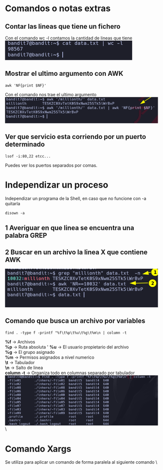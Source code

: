 # Comandos o notas extras

## Contar las lineas que tiene un fichero
Con el comando wc -l contamos la cantidad de lineas que tiene\
![label text](imgs/02.png)

## Mostrar el ultimo argumento con AWK 
```
awk 'NF{print $NF}'
```
Con el comando nos trae el ultimo argumento \
![label text](imgs/03.png)

## Ver que servicio esta corriendo por un puerto determinado
```
lsof -i:80,22 etcc...
```
Puedes ver los puertos separados por comas.

# Independizar un proceso
Independizar un programa de la Shell, en caso que no funcione con -a quitarla 
```
disown -a
```

## 1 Averiguar en que linea se encuentra una palabra GREP
## 2 Buscar en un archivo la linea X que contiene AWK
![label text](imgs/04.png)

## Comando que busca un archivo por variables
```
find . -type f -printf "%f\t%p\t%u\t%g\t%m\n | column -t
```
**%f** -> Archivos \
**%p** -> Ruta absoluta '
**%u** -> El usuario propietario del archivo \
**%g** -> El grupo asignado \
**%m** -> Permisos asignados a nivel numerico \
**\\t** -> Tabulador \
**\\n** -> Salto de linea \
**column -t** -> Organiza todo en columnas separado por tabulador \
![label text](imgs/01.png) \

# Comando Xargs
Se utiliza para aplicar un comando de forma paralela al siguiente comando \




